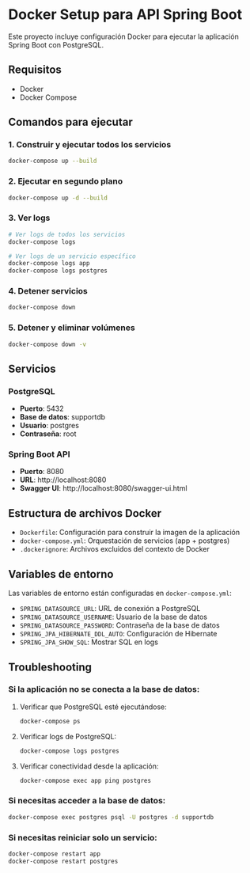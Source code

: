 # Docker Setup para API Spring Boot

Este proyecto incluye configuración Docker para ejecutar la aplicación Spring Boot con PostgreSQL.

## Requisitos

- Docker
- Docker Compose

## Comandos para ejecutar

### 1. Construir y ejecutar todos los servicios

```bash
docker-compose up --build
```

### 2. Ejecutar en segundo plano

```bash
docker-compose up -d --build
```

### 3. Ver logs

```bash
# Ver logs de todos los servicios
docker-compose logs

# Ver logs de un servicio específico
docker-compose logs app
docker-compose logs postgres
```

### 4. Detener servicios

```bash
docker-compose down
```

### 5. Detener y eliminar volúmenes

```bash
docker-compose down -v
```

## Servicios

### PostgreSQL
- **Puerto**: 5432
- **Base de datos**: supportdb
- **Usuario**: postgres
- **Contraseña**: root

### Spring Boot API
- **Puerto**: 8080
- **URL**: http://localhost:8080
- **Swagger UI**: http://localhost:8080/swagger-ui.html

## Estructura de archivos Docker

- `Dockerfile`: Configuración para construir la imagen de la aplicación
- `docker-compose.yml`: Orquestación de servicios (app + postgres)
- `.dockerignore`: Archivos excluidos del contexto de Docker

## Variables de entorno

Las variables de entorno están configuradas en `docker-compose.yml`:

- `SPRING_DATASOURCE_URL`: URL de conexión a PostgreSQL
- `SPRING_DATASOURCE_USERNAME`: Usuario de la base de datos
- `SPRING_DATASOURCE_PASSWORD`: Contraseña de la base de datos
- `SPRING_JPA_HIBERNATE_DDL_AUTO`: Configuración de Hibernate
- `SPRING_JPA_SHOW_SQL`: Mostrar SQL en logs

## Troubleshooting

### Si la aplicación no se conecta a la base de datos:

1. Verificar que PostgreSQL esté ejecutándose:
   ```bash
   docker-compose ps
   ```

2. Verificar logs de PostgreSQL:
   ```bash
   docker-compose logs postgres
   ```

3. Verificar conectividad desde la aplicación:
   ```bash
   docker-compose exec app ping postgres
   ```

### Si necesitas acceder a la base de datos:

```bash
docker-compose exec postgres psql -U postgres -d supportdb
```

### Si necesitas reiniciar solo un servicio:

```bash
docker-compose restart app
docker-compose restart postgres
``` 
